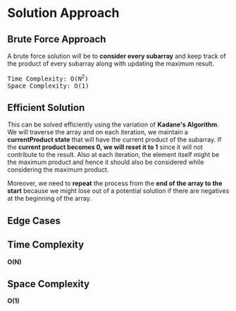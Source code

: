 <h1>Solution Approach</h1>

<h2>Brute Force Approach</h2>

<p>A brute force solution will be to <b>consider every subarray</b> and keep track of the product of every subarray along with updating the maximum result.

<pre>
Time Complexity: O(N<sup>2</sup>)
Space Complexity: O(1)
</pre>

</p>

<h2>Efficient Solution</h2>

<p>This can be solved efficiently using the variation of <b>Kadane's Algorithm</b>. We will traverse the array and on each iteration, we maintain a <b>currentProduct state</b> that will have the current product of the subarray. If the <b>current product becomes 0, we will reset it to 1</b> since it will not contribute to the result. Also at each iteration, the element itself might be the maximum product and hence it should also be considered while considering the maximum product.

Moreover, we need to <b>repeat</b> the process from the <b>end of the array to the start</b> because we might lose out of a potential solution if there are negatives at the beginning of the array. 
</p>

<h2>Edge Cases</h2>

<h2>Time Complexity</h2>

<p><b>O(N)</b></p>

<h2>Space Complexity</h2>

<p><b>O(1)</b></p>
